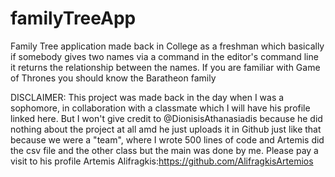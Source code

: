 # familyTreeApp
Family Tree application made back in College as a freshman which basically if somebody gives two names via a command in the editor's command line it returns the relationship between the names. If you are familiar with Game of Thrones you should know the Baratheon family

DISCLAIMER: This project was made back in the day when I was a sophomore, in collaboration with a classmate which I will have his profile linked here. But I won't give credit to @DionisisAthanasiadis because he did nothing about the project at all amd he just uploads it in Github just like that because we were a "team", where I wrote 500 lines of code and Artemis did the csv file and the other class but the main was done by me. Please pay a visit to his profile
Artemis Alifragkis:https://github.com/AlifragkisArtemios
